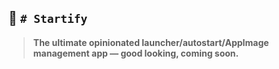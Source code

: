 ## 🧨 `# Startify`

> **The ultimate opinionated launcher/autostart/AppImage management app — good looking, coming soon.**
